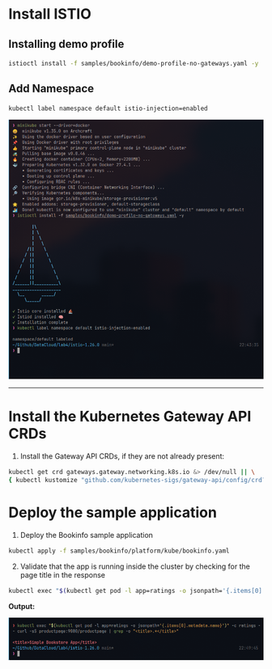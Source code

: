 # Install ISTIO

## Installing demo profile

```bash
istioctl install -f samples/bookinfo/demo-profile-no-gateways.yaml -y
```

## Add Namespace

```bash
kubectl label namespace default istio-injection=enabled
```

![Install Succesful](./assets/Screenshots/istioinstall)

---

# Install the Kubernetes Gateway API CRDs

1. Install the Gateway API CRDs, if they are not already present:
```bash
kubectl get crd gateways.gateway.networking.k8s.io &> /dev/null || \
{ kubectl kustomize "github.com/kubernetes-sigs/gateway-api/config/crd?ref=v1.3.0-rc.1" | kubectl apply -f -; }
```

# Deploy the sample application

1. Deploy the Bookinfo sample application
```bash
kubectl apply -f samples/bookinfo/platform/kube/bookinfo.yaml
```

2. Validate that the app is running inside the cluster by checking for the page title in the response
```bash
kubectl exec "$(kubectl get pod -l app=ratings -o jsonpath='{.items[0].metadata.name}')" -c ratings -- curl -sS productpage:9080/productpage | grep -o "<title>.*</title>"
```

**Output:**

![Install Succesful](./assets/Screenshots/bookinfo)


